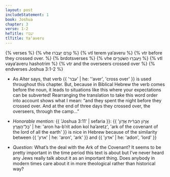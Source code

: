 ```yaml
---
layout: post
includeStatement: 1
book: Joshua
chapter: 3
verse: 1-2
heTitle: יעברו
tlTitle: Ya‘averu
---
```


{% verses %}
{% vhe טֶ֥רֶם יַעֲבֹֽרוּ׃ %}
{% vtl terem ya‘averu %}
{% vtr before they crossed over. %}
{% brdotsverses %}
{% vhe וַיַּעַבְר֥וּ הַשֹּׁטְרִ֖ים %}
{% vtl vaya‘averu hashotrim %}
{% vtr and the overseers crossed over %}
{% endverses Joshua 3:1-2 %}

- As Alter says, that verb {{ 'עבר' | he: '‘aver', 'cross over' }} is used throughout this chapter. But, because in Biblical Hebrew the verb comes before the noun, it leads to situations like this where your expectations can be subverted! Rearranging the translation to take this word order into account shows what I mean: “and they spent the night before they crossed over. And at the end of three days they crossed over, the overseers, through the camp…”

<!--more-->
- *Honorable mention:* {{ 'Joshua 3:11' | sefaria }}: {{ 'אֲר֣וֹן הַבְּרִ֔ית אֲד֖וֹן כׇּל־הָאָ֑רֶץ' | he: 'aron ha-b’rit adon kol ha’aretz', 'ark of the covenant of the lord of all the earth' }} is nice in Hebrew because of the similarity between {{ 'ארון' | he: 'aron', 'ark' }} and {{ 'אדון' | he: 'adon', 'lord' }}

- *Question:* What’s the deal with the Ark of the Covenant? It seems to be pretty important in the time period this text is about but I’ve never heard any Jews really talk about it as an important thing. Does anybody in modern times care about it in more theological rather than historical way?